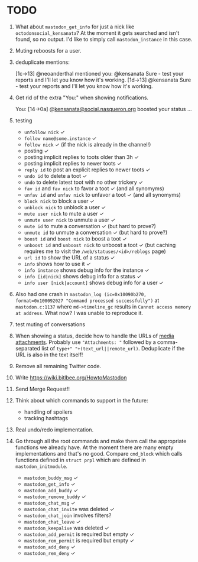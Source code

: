 # TODO

1. What about `mastodon_get_info` for just a nick like
   `octodonsocial_kensanata`? At the moment it gets searched and isn't
   found, so no output. I'd like to simply call `mastodon_instance` in
   this case.

1. Muting reboosts for a user.

1. deduplicate mentions: 
    
	<neoanderthal> [1c->13] @neoanderthal mentioned you: @kensanata Sure -
		test your reports and I'll let you know how it's working.
	<neoanderthal> [1d->13] @kensanata Sure - test your reports and I'll
		let you know how it's working.

1. Get rid of the extra "You:" when showing notifications.
   
   <root> You: [14->0a] @kensanata@social.nasqueron.org boosted your
   status ...

1. testing
    - `unfollow nick` ✓
	- `follow name@some.instance` ✓
	- `follow nick` ✓ (if the nick is already in the channel!)
	- posting ✓
	- posting implicit replies to toots older than 3h ✓
	- posting implicit replies to newer toots ✓
	- `reply id` to post an explicit replies to newer toots ✓
	- `undo id` to delete a toot ✓
	- `undo` to delete latest toot with no other trickery ✓
	- `fav id` and `fav nick` to favor a toot ✓ (and all synomyms)
	- `unfav id` and `unfav nick` to unfavor a toot ✓ (and all synomyms)
	- `block nick` to block a user ✓
	- `unblock nick` to unblock a user ✓
	- `mute user nick` to mute a user ✓
	- `unmute user nick` to unmute a user ✓
	- `mute id` to mute a conversation ✓ (but hard to prove?)
	- `unmute id` to unmute a conversation ✓ (but hard to prove?)
	- `boost id` and `boost nick` to boost a toot ✓
	- `unboost id` and `unboost nick` to unboost a toot ✓ (but caching
      requires me to visit the `/web/statuses/<id>/reblogs` page)
    - `url id` to show the URL of a status ✓
	- `info` shows how to use it ✓
	- `info instance` shows debug info for the instance ✓
	- `info [id|nick]` shows debug info for a status ✓
	- `info user [nick|account]` shows debug info for a user ✓

1. Also had one crash in `mastodon_log (ic=0x10090b270,
    format=0x100092027 "Command processed successfully")` at
    `mastodon.c:1137` where `md->timeline_gc` results in `Cannot
    access memory at address`. What now? I was unable to reproduce it.

1. test muting of conversations

1. When showing a status, decide how to handle the URLs of [media
   attachments](https://github.com/tootsuite/documentation/blob/master/Using-the-API/API.md#attachment).
   Probably use `"Attachments: "` followed by a comma-separated list
   of `type+" "+(text_url||remote_url)`. Deduplicate if the URL is
   also in the text itself!

1. Remove all remaining Twitter code.

1. Write https://wiki.bitlbee.org/HowtoMastodon

1. Send Merge Request!!

1. Think about which commands to support in the future:

	- handling of spoilers
	- tracking hashtags

1. Real undo/redo implementation.

1. Go through all the root commands and make them call the appropriate
   functions we already have. At the moment there are many empty
   implementations and that's no good. Compare `cmd_block` which calls
   functions defined in `struct prpl` which are defined in
   `mastodon_initmodule`.

    - `mastodon_buddy_msg` ✓
	- `mastodon_get_info` ✓
    - `mastodon_add_buddy` ✓
	- `mastodon_remove_buddy` ✓
	- `mastodon_chat_msg` ✓
	- `mastodon_chat_invite` was deleted ✓
	- `mastodon_chat_join` involves filters?
	- `mastodon_chat_leave` ✓
	- `mastodon_keepalive` was deleted ✓
	- `mastodon_add_permit` is required but empty ✓
	- `mastodon_rem_permit` is required but empty ✓
	- `mastodon_add_deny` ✓
	- `mastodon_rem_deny` ✓

